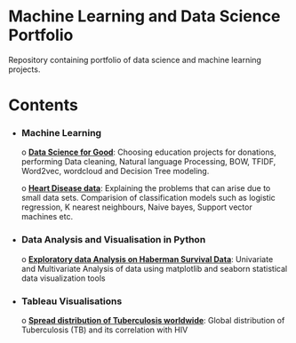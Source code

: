 # Machine Learning and Data Science Portfolio
Repository containing portfolio of data science and machine learning projects.

# Contents
  * ### Machine Learning
    o [**Data Science for Good**](https://github.com/navnina/Data-Science-Portolio/blob/master/DonorsChooseData/DonorsChooseData.ipynb): Choosing education projects for donations, performing Data cleaning, Natural language Processing, BOW, TFIDF, Word2vec, wordcloud and Decision Tree modeling.
    
    o [**Heart Disease data**](https://github.com/navnina/Data-Science-Portolio/blob/master/heartdisease/heartdisease.ipynb): Explaining the problems that can arise due to small data sets. Comparision of classification models such as logistic regression, K nearest neighbours, Naive bayes, Support vector machines etc.
    
  * ### Data Analysis and Visualisation in Python
    o [**Exploratory data Analysis on Haberman Survival Data**](https://github.com/navnina/Data-Science-Portolio/blob/master/Haberman_survival_data/Exploratory_Data_Analysis_Haberman_survival_data.ipynb): Univariate and Multivariate Analysis of data using matplotlib and seaborn statistical data visualization tools

* ### Tableau Visualisations
    o [**Spread distribution of Tuberculosis worldwide**](https://github.com/navnina/Data-Science-Porfolio/tree/master/Tableau/Dashboards): Global distribution of Tuberculosis (TB) and its correlation with HIV
